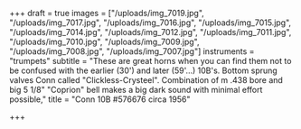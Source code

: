 +++
draft = true
images = ["/uploads/img_7019.jpg", "/uploads/img_7017.jpg", "/uploads/img_7016.jpg", "/uploads/img_7015.jpg", "/uploads/img_7014.jpg", "/uploads/img_7012.jpg", "/uploads/img_7011.jpg", "/uploads/img_7010.jpg", "/uploads/img_7009.jpg", "/uploads/img_7008.jpg", "/uploads/img_7007.jpg"]
instruments = "trumpets"
subtitle = "These are great horns when you can find them not to be confused with the earlier (30') and later (59'...) 10B's. Bottom sprung valves Conn called \"Clickless-Crysteel\". Combination of m .438 bore and big 5 1/8\" \"Coprion\" bell makes a big dark sound with minimal effort possible,"
title = "Conn 10B #576676 circa 1956"

+++

